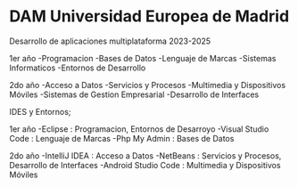 # DAM Universidad Europea de Madrid

Desarrollo de aplicaciones multiplataforma 2023-2025

1er año
  -Programacion
  -Bases de Datos
  -Lenguaje de Marcas
  -Sistemas Informaticos
  -Entornos de Desarrollo
  
2do año
  -Acceso a Datos
  -Servicios y Procesos
  -Multimedia y Dispositivos Móviles
  -Sistemas de Gestion Empresarial
  -Desarrollo de Interfaces


IDES y Entornos;

1er año
   -Eclipse : Programacion, Entornos de Desarroyo
   -Visual Studio Code : Lenguaje de Marcas
   -Php My Admin : Bases de Datos
    
2do año
  -IntelliJ IDEA : Acceso a Datos
  -NetBeans : Servicios y Procesos, Desarrollo de Interfaces
  -Android Studio Code : Multimedia y Dispositivos Móviles
